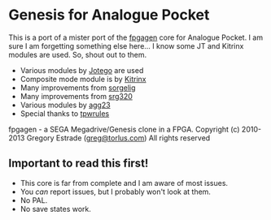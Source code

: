 # Genesis for Analogue Pocket

This is a port of a mister port of the [fpgagen](https://github.com/Torlus/fpgagen) core for Analogue Pocket.
I am sure I am forgetting something else here... I know some JT and Kitrinx modules are used. So, shout out to them.

- Various modules by [Jotego](https://www.patreon.com/topapate) are used
- Composite mode module is by [Kitrinx](https://github.com/Kitrinx)
- Many improvements from [sorgelig](https://github.com/sorgelig)
- Many improvements from [srg320](https://github.com/srg320)
- Various modules by [agg23](https://github.com/agg23)
- Special thanks to [tpwrules](https://github.com/tpwrules)

fpgagen - a SEGA Megadrive/Genesis clone in a FPGA.
Copyright (c) 2010-2013 Gregory Estrade (greg@torlus.com)
All rights reserved

## Important to read this first!
- This core is far from complete and I am aware of most issues.
- You *can* report issues, but I probably won't look at them.
- No PAL.
- No save states work.
